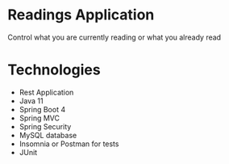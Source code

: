 # Readings Application
Control what you are currently reading or what you already read

# Technologies
- Rest Application
- Java 11
- Spring Boot 4
- Spring MVC
- Spring Security
- MySQL database
- Insomnia or Postman for tests
- JUnit
